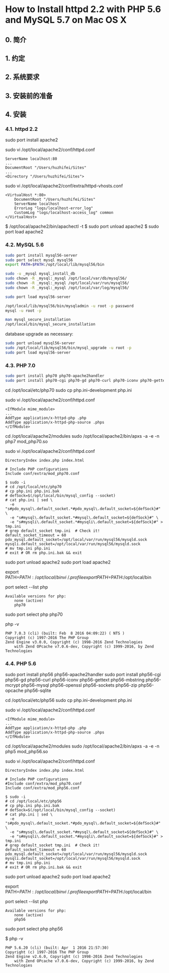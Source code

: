 # How to Install httpd 2.2 with PHP 5.6 and MySQL 5.7 on Mac OS X

## 0. 简介


## 1. 约定


## 2. 系统要求


## 3. 安装前的准备



## 4. 安装


### 4.1. httpd 2.2

sudo port install apache2

sudo vi /opt/local/apache2/conf/httpd.conf

    ServerName localhost:80
    ...
    DocumentRoot "/Users/huzhifei/Sites"
    ...
    <Directory "/Users/huzhifei/Sites">

sudo vi /opt/local/apache2/conf/extra/httpd-vhosts.conf

    <VirtualHost *:80>
        DocumentRoot "/Users/huzhifei/Sites"
        ServerName localhost
        ErrorLog "logs/localhost-error_log"
        CustomLog "logs/localhost-access_log" common
    </VirtualHost>

$ /opt/local/apache2/bin/apachectl -t
$ sudo port unload apache2
$ sudo port load apache2

### 4.2. MySQL 5.6

```sh
sudo port install mysql56-server
sudo port select mysql mysql56
export PATH=$PATH:/opt/local/lib/mysql56/bin
```

```sh
sudo -u _mysql mysql_install_db
sudo chown -R _mysql:_mysql /opt/local/var/db/mysql56/
sudo chown -R _mysql:_mysql /opt/local/var/run/mysql56/
sudo chown -R _mysql:_mysql /opt/local/var/log/mysql56/
```

```sh
sudo port load mysql56-server
```

```sh
/opt/local/lib/mysql56/bin/mysqladmin -u root -p password
mysql -u root -p

man mysql_secure_installation
/opt/local/bin/mysql_secure_installation
```

database upgrade as necessary:

```sh
sudo port unload mysql56-server
sudo /opt/local/lib/mysql56/bin/mysql_upgrade -u root -p
sudo port load mysql56-server
```

### 4.3. PHP 7.0

```sh
sudo port install php70 php70-apache2handler
sudo port install php70-cgi php70-gd php70-curl php70-iconv php70-gettext php70-mbstring php70-mcrypt php70-mysql php70-openssl php70-sockets php70-zip php70-opcache php70-sqlite
```

cd /opt/local/etc/php70
sudo cp php.ini-development php.ini

sudo vi /opt/local/apache2/conf/httpd.conf

    <IfModule mime_module>
    ...
    AddType application/x-httpd-php .php
    AddType application/x-httpd-php-source .phps
    </IfModule>

cd /opt/local/apache2/modules
sudo /opt/local/apache2/bin/apxs -a -e -n php7 mod_php70.so

sudo vi /opt/local/apache2/conf/httpd.conf

    DirectoryIndex index.php index.html

    # Include PHP configurations
    Include conf/extra/mod_php70.conf

    $ sudo -i
    # cd /opt/local/etc/php70
    # cp php.ini php.ini.bak
    # defSock=$(/opt/local/bin/mysql_config --socket)
    # cat php.ini | sed \
      -e "s#pdo_mysql\.default_socket.*#pdo_mysql\.default_socket=${defSock}#" \
      -e "s#mysql\.default_socket.*#mysql\.default_socket=${defSock}#" \
      -e "s#mysqli\.default_socket.*#mysqli\.default_socket=${defSock}#" > tmp.ini
    # grep default_socket tmp.ini  # Check it!
    default_socket_timeout = 60
    pdo_mysql.default_socket=/opt/local/var/run/mysql56/mysqld.sock
    mysqli.default_socket=/opt/local/var/run/mysql56/mysqld.sock
    # mv tmp.ini php.ini
    # exit # OR rm php.ini.bak && exit

sudo port unload apache2
sudo port load apache2

export PATH=$PATH:/opt/local/bin
vi ~/.profile
export PATH=$PATH:/opt/local/bin

port select --list php

    Available versions for php:
        none (active)
        php70

sudo port select php php70

php -v

    PHP 7.0.3 (cli) (built: Feb  8 2016 04:09:22) ( NTS )
    Copyright (c) 1997-2016 The PHP Group
    Zend Engine v3.0.0, Copyright (c) 1998-2016 Zend Technologies
        with Zend OPcache v7.0.6-dev, Copyright (c) 1999-2016, by Zend Technologies

### 4.4. PHP 5.6

sudo port install php56 php56-apache2handler
sudo port install php56-cgi php56-gd php56-curl php56-iconv php56-gettext php56-mbstring php56-mcrypt php56-mysql php56-openssl php56-sockets php56-zip php56-opcache php56-sqlite

cd /opt/local/etc/php56
sudo cp php.ini-development php.ini

sudo vi /opt/local/apache2/conf/httpd.conf

    <IfModule mime_module>
    ...
    AddType application/x-httpd-php .php
    AddType application/x-httpd-php-source .phps
    </IfModule>

cd /opt/local/apache2/modules
sudo /opt/local/apache2/bin/apxs -a -e -n php5 mod_php56.so

sudo vi /opt/local/apache2/conf/httpd.conf

    DirectoryIndex index.php index.html
    
    # Include PHP configurations
    #Include conf/extra/mod_php70.conf
    Include conf/extra/mod_php56.conf

    $ sudo -i
    # cd /opt/local/etc/php56
    # cp php.ini php.ini.bak
    # defSock=$(/opt/local/bin/mysql_config --socket)
    # cat php.ini | sed \
      -e "s#pdo_mysql\.default_socket.*#pdo_mysql\.default_socket=${defSock}#" \
      -e "s#mysql\.default_socket.*#mysql\.default_socket=${defSock}#" \
      -e "s#mysqli\.default_socket.*#mysqli\.default_socket=${defSock}#" > tmp.ini
    # grep default_socket tmp.ini  # Check it!
    default_socket_timeout = 60
    pdo_mysql.default_socket=/opt/local/var/run/mysql56/mysqld.sock
    mysqli.default_socket=/opt/local/var/run/mysql56/mysqld.sock
    # mv tmp.ini php.ini
    # exit # OR rm php.ini.bak && exit

sudo port unload apache2
sudo port load apache2

export PATH=$PATH:/opt/local/bin
vi ~/.profile
export PATH=$PATH:/opt/local/bin

port select --list php

    Available versions for php:
        none (active)
        php56

sudo port select php php56

$ php -v

    PHP 5.6.20 (cli) (built: Apr  1 2016 21:57:30)
    Copyright (c) 1997-2016 The PHP Group
    Zend Engine v2.6.0, Copyright (c) 1998-2016 Zend Technologies
        with Zend OPcache v7.0.6-dev, Copyright (c) 1999-2016, by Zend Technologies


